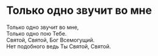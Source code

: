 # Только одно звучит во мне
Только одно звучит во мне,  
Только одно пою Тебе.  
Святой, Святой, Бог Всемогущий.  
Нет подобного ведь Ты Святой, Святой.  
